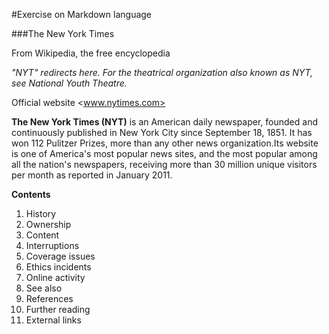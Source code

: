 #Exercise on Markdown language


###The New York Times

From Wikipedia, the free encyclopedia

*"NYT" redirects here. For the theatrical organization also known as NYT, see National Youth Theatre.* 

Official website	<www.nytimes.com>

**The New York Times (NYT)**  is an American daily newspaper, founded and continuously published in New York City since September 18, 1851. It has won 112 Pulitzer Prizes, more than any other news organization.Its website is one of America's most popular news sites, and the most popular among all the nation's newspapers, receiving more than 30 million unique visitors per month as reported in January 2011.


**Contents**
1. History
2. Ownership
3. Content
4. Interruptions
5. Coverage issues
6. Ethics incidents
7. Online activity
8. See also
9. References
10. Further reading
11. External links
